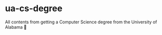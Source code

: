 # ua-cs-degree
All contents from getting a Computer Science degree from the University of Alabama 🐘
